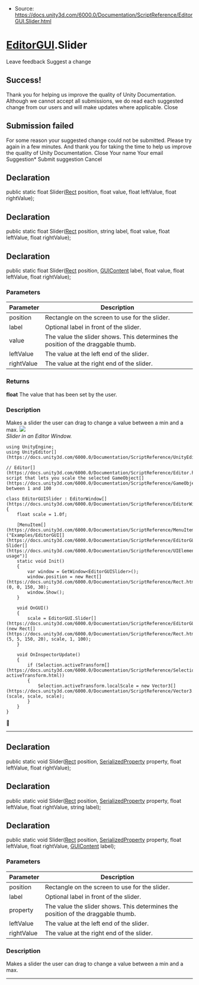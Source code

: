 * Source: https://docs.unity3d.com/6000.0/Documentation/ScriptReference/EditorGUI.Slider.html

#  [EditorGUI](https://docs.unity3d.com/6000.0/Documentation/ScriptReference/EditorGUI.html).Slider
Leave feedback
Suggest a change
## Success!
Thank you for helping us improve the quality of Unity Documentation. Although we cannot accept all submissions, we do read each suggested change from our users and will make updates where applicable.
Close
## Submission failed
For some reason your suggested change could not be submitted. Please <a>try again</a> in a few minutes. And thank you for taking the time to help us improve the quality of Unity Documentation.
Close
Your name Your email Suggestion* Submit suggestion
Cancel
## Declaration
public static float Slider([Rect](https://docs.unity3d.com/6000.0/Documentation/ScriptReference/Rect.html) position, float value, float leftValue, float rightValue); 
## Declaration
public static float Slider([Rect](https://docs.unity3d.com/6000.0/Documentation/ScriptReference/Rect.html) position, string label, float value, float leftValue, float rightValue); 
## Declaration
public static float Slider([Rect](https://docs.unity3d.com/6000.0/Documentation/ScriptReference/Rect.html) position, [GUIContent](https://docs.unity3d.com/6000.0/Documentation/ScriptReference/GUIContent.html) label, float value, float leftValue, float rightValue); 
### Parameters
Parameter | Description  
---|---  
position | Rectangle on the screen to use for the slider.  
label | Optional label in front of the slider.  
value | The value the slider shows. This determines the position of the draggable thumb.  
leftValue | The value at the left end of the slider.  
rightValue | The value at the right end of the slider.  
### Returns
**float** The value that has been set by the user. 
### Description
Makes a slider the user can drag to change a value between a min and a max.
![](https://docs.unity3d.com/6000.0/Documentation/StaticFiles/ScriptRefImages/EditorGUISlider.png)   
_Slider in an Editor Window._
```
using UnityEngine;
using UnityEditor[](https://docs.unity3d.com/6000.0/Documentation/ScriptReference/UnityEditor.html);  
  
// Editor[](https://docs.unity3d.com/6000.0/Documentation/ScriptReference/Editor.html) script that lets you scale the selected GameObject[](https://docs.unity3d.com/6000.0/Documentation/ScriptReference/GameObject.html) between 1 and 100  
  
class EditorGUISlider : EditorWindow[](https://docs.unity3d.com/6000.0/Documentation/ScriptReference/EditorWindow.html)
{
    float scale = 1.0f;  
  
    [MenuItem[](https://docs.unity3d.com/6000.0/Documentation/ScriptReference/MenuItem.html)("Examples/EditorGUI[](https://docs.unity3d.com/6000.0/Documentation/ScriptReference/EditorGUI.html) Slider[](https://docs.unity3d.com/6000.0/Documentation/ScriptReference/UIElements.Slider.html) usage")]
    static void Init()
    {
        var window = GetWindow<EditorGUISlider>();
        window.position = new Rect[](https://docs.unity3d.com/6000.0/Documentation/ScriptReference/Rect.html)(0, 0, 150, 30);
        window.Show();
    }  
  
    void OnGUI()
    {
        scale = EditorGUI.Slider[](https://docs.unity3d.com/6000.0/Documentation/ScriptReference/EditorGUI.Slider.html)(new Rect[](https://docs.unity3d.com/6000.0/Documentation/ScriptReference/Rect.html)(5, 5, 150, 20), scale, 1, 100);
    }  
  
    void OnInspectorUpdate()
    {
        if (Selection.activeTransform[](https://docs.unity3d.com/6000.0/Documentation/ScriptReference/Selection-activeTransform.html))
        {
            Selection.activeTransform.localScale = new Vector3[](https://docs.unity3d.com/6000.0/Documentation/ScriptReference/Vector3.html)(scale, scale, scale);
        }
    }
}

```

* * *
## Declaration
public static void Slider([Rect](https://docs.unity3d.com/6000.0/Documentation/ScriptReference/Rect.html) position, [SerializedProperty](https://docs.unity3d.com/6000.0/Documentation/ScriptReference/SerializedProperty.html) property, float leftValue, float rightValue); 
## Declaration
public static void Slider([Rect](https://docs.unity3d.com/6000.0/Documentation/ScriptReference/Rect.html) position, [SerializedProperty](https://docs.unity3d.com/6000.0/Documentation/ScriptReference/SerializedProperty.html) property, float leftValue, float rightValue, string label); 
## Declaration
public static void Slider([Rect](https://docs.unity3d.com/6000.0/Documentation/ScriptReference/Rect.html) position, [SerializedProperty](https://docs.unity3d.com/6000.0/Documentation/ScriptReference/SerializedProperty.html) property, float leftValue, float rightValue, [GUIContent](https://docs.unity3d.com/6000.0/Documentation/ScriptReference/GUIContent.html) label); 
### Parameters
Parameter | Description  
---|---  
position | Rectangle on the screen to use for the slider.  
label | Optional label in front of the slider.  
property | The value the slider shows. This determines the position of the draggable thumb.  
leftValue | The value at the left end of the slider.  
rightValue | The value at the right end of the slider.  
### Description
Makes a slider the user can drag to change a value between a min and a max.
* * *
